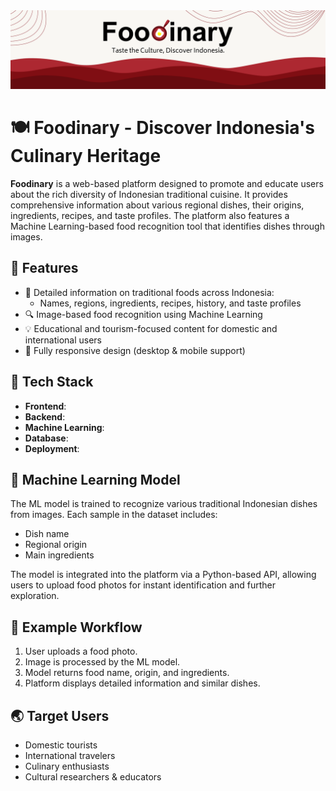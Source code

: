 <img src="../banner.png">

# 🍽️ Foodinary - Discover Indonesia's Culinary Heritage

**Foodinary** is a web-based platform designed to promote and educate users about the rich diversity of Indonesian traditional cuisine. It provides comprehensive information about various regional dishes, their origins, ingredients, recipes, and taste profiles. The platform also features a Machine Learning-based food recognition tool that identifies dishes through images.

## 🌟 Features

- 📖 Detailed information on traditional foods across Indonesia:
  - Names, regions, ingredients, recipes, history, and taste profiles
- 🔍 Image-based food recognition using Machine Learning
- 💡 Educational and tourism-focused content for domestic and international users
- 📱 Fully responsive design (desktop & mobile support)

## 🚀 Tech Stack

- **Frontend**: 
- **Backend**: 
- **Machine Learning**:
- **Database**: 
- **Deployment**: 

## 🧠 Machine Learning Model

The ML model is trained to recognize various traditional Indonesian dishes from images. Each sample in the dataset includes:
- Dish name
- Regional origin
- Main ingredients

The model is integrated into the platform via a Python-based API, allowing users to upload food photos for instant identification and further exploration.

## 📸 Example Workflow

1. User uploads a food photo.
2. Image is processed by the ML model.
3. Model returns food name, origin, and ingredients.
4. Platform displays detailed information and similar dishes.

## 🌏 Target Users

- Domestic tourists
- International travelers
- Culinary enthusiasts
- Cultural researchers & educators

